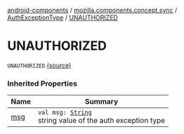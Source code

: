 [android-components](../../index.md) / [mozilla.components.concept.sync](../index.md) / [AuthExceptionType](index.md) / [UNAUTHORIZED](./-u-n-a-u-t-h-o-r-i-z-e-d.md)

# UNAUTHORIZED

`UNAUTHORIZED` [(source)](https://github.com/mozilla-mobile/android-components/blob/master/components/concept/sync/src/main/java/mozilla/components/concept/sync/OAuthAccount.kt#L17)

### Inherited Properties

| Name | Summary |
|---|---|
| [msg](msg.md) | `val msg: `[`String`](https://kotlinlang.org/api/latest/jvm/stdlib/kotlin/-string/index.html)<br>string value of the auth exception type |

